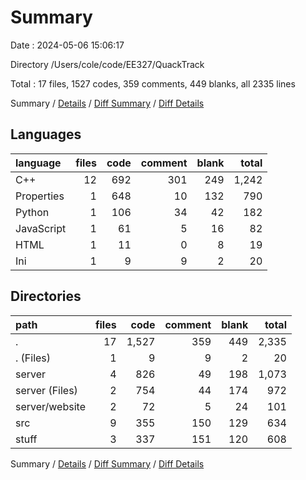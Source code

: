 # Summary

Date : 2024-05-06 15:06:17

Directory /Users/cole/code/EE327/QuackTrack

Total : 17 files,  1527 codes, 359 comments, 449 blanks, all 2335 lines

Summary / [Details](details.md) / [Diff Summary](diff.md) / [Diff Details](diff-details.md)

## Languages
| language | files | code | comment | blank | total |
| :--- | ---: | ---: | ---: | ---: | ---: |
| C++ | 12 | 692 | 301 | 249 | 1,242 |
| Properties | 1 | 648 | 10 | 132 | 790 |
| Python | 1 | 106 | 34 | 42 | 182 |
| JavaScript | 1 | 61 | 5 | 16 | 82 |
| HTML | 1 | 11 | 0 | 8 | 19 |
| Ini | 1 | 9 | 9 | 2 | 20 |

## Directories
| path | files | code | comment | blank | total |
| :--- | ---: | ---: | ---: | ---: | ---: |
| . | 17 | 1,527 | 359 | 449 | 2,335 |
| . (Files) | 1 | 9 | 9 | 2 | 20 |
| server | 4 | 826 | 49 | 198 | 1,073 |
| server (Files) | 2 | 754 | 44 | 174 | 972 |
| server/website | 2 | 72 | 5 | 24 | 101 |
| src | 9 | 355 | 150 | 129 | 634 |
| stuff | 3 | 337 | 151 | 120 | 608 |

Summary / [Details](details.md) / [Diff Summary](diff.md) / [Diff Details](diff-details.md)